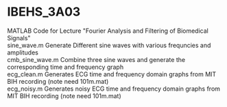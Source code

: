 # IBEHS_3A03
MATLAB Code for Lecture "Fourier Analysis and Filtering of Biomedical Signals"<br />
sine_wave.m Generate Different sine waves with various frequncies and amplitudes<br />
cmb_sine_wave.m Combine three sine waves and generate the corresponding time and frequency graph<br />
ecg_clean.m Generates ECG time and frequency domain graphs from MIT BIH recording (note need 101m.mat)<br />
ecg_noisy.m Generates noisy ECG time and frequency domain graphs from MIT BIH recording (note need 101m.mat)<br />
